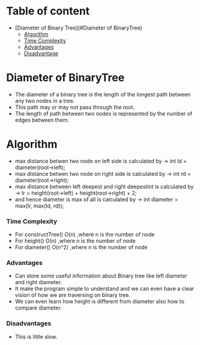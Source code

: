 # Table of content
- [Diameter of Binary Tree](#Diameter of BinaryTree)
    - [Algorithm](#Algorithm)
    - [Time Complexity](#Complexity)
    - [Advantages](#advantages)
    - [Disadvantage](#disadvantage)

# Diameter of BinaryTree
- The diameter of a binary tree is the length of the longest path between any two nodes in a tree. 
- This path may or may not pass through the root.
- The length of path between two nodes is represented by the number of edges between them.


# Algorithm
- max distance betwen two node on left side is calculated by -> int ld = diameter(root->left);                         
- max distance betwen two node on right side is calculated by -> int rd = diameter(root->right);                        
- max distance between left deepest and right deepestint is calculated by -> lr = height(root->left) + height(root->right) + 2; 
- and hence diameter is max of all is calculated by -> int diameter = max(lr, max(ld, rd));

### Time Complexity
- For constructTree()
  O(n) ,where n is the number of node
- For height()
  O(n) ,where n is the number of node
- For diameter()
  O(n^2) ,where n is the number of node
### Advantages 

- Can store some useful information about Binary tree like left diameter and right diameter.
- It make the program simple to understand and we can even have a clear vision of how we are traversing on binary tree.
- We can even learn how height is different from diameter also how to compare diameter.

### Disadvantages

- This is little slow.